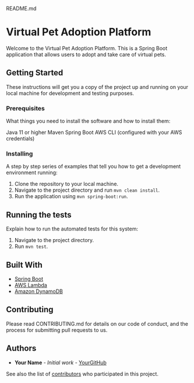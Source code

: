 README.md

# Virtual Pet Adoption Platform

Welcome to the Virtual Pet Adoption Platform. This is a Spring Boot application that allows users to adopt and take care of virtual pets.

## Getting Started

These instructions will get you a copy of the project up and running on your local machine for development and testing purposes.

### Prerequisites

What things you need to install the software and how to install them:

Java 11 or higher
Maven
Spring Boot
AWS CLI (configured with your AWS credentials)


### Installing

A step by step series of examples that tell you how to get a development environment running:

1. Clone the repository to your local machine.
2. Navigate to the project directory and run `mvn clean install`.
3. Run the application using `mvn spring-boot:run`.

## Running the tests

Explain how to run the automated tests for this system:

1. Navigate to the project directory.
2. Run `mvn test`.

## Built With

* [Spring Boot](https://spring.io/projects/spring-boot)
* [AWS Lambda](https://aws.amazon.com/lambda/)
* [Amazon DynamoDB](https://aws.amazon.com/dynamodb/)

## Contributing

Please read CONTRIBUTING.md for details on our code of conduct, and the process for submitting pull requests to us.

## Authors

* **Your Name** - *Initial work* - [YourGitHub](https://github.com/yourgithub)

See also the list of [contributors](https://github.com/yourgithub/virtual-pet-adoption-platform/contributors) who participated in this project.
